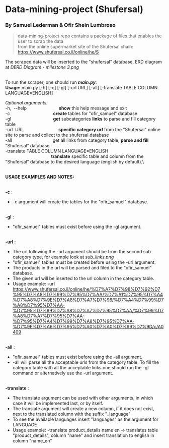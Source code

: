 # Data-mining-project (Shufersal)
### By Samuel Lederman & Ofir Shein Lumbroso

>data-mining-project repo contains a package of files that enables the user to scrab the data \
from the online supermarket site of the Shufersal chain: https://www.shufersal.co.il/online/he/S 

The scraped data will be inserted to the "shufersal" database, ERD diagram at *DERD Diagram - milestone 3.png* 



\
To run the scraper, one should run ***main.py***:\
**Usage:** main.py [-h] [-c] [-gl] [-url URL] [-all] [-translate TABLE COLUMN LANGUAGE=ENGLISH]
               

*Optional arguments:*\
  -h,  --help                          **show** this help message and exit \
  -c                                   **create** tables for "ofir_samuel" database\
  -gl                                  **get** subcategories **links** to parse and fill category table \
  -url  URL                            **specific category url** from the "Shufersal" online site to parse and collect to the shufersal database \
  -all                                 get all links from category table, **parse and fill** "Shufersal" database \
  -translate TABLE COLUMN LANGUAGE=ENGLISH \
                                       **translate** specific table and column from the "Shufersal" database to the desired language (english by default).\


\
**USAGE EXAMPLES AND NOTES:**

\
**-c** :
- -c argument will create the tables for the "ofir_samuel" database.

\
**-gl** :
- "ofir_samuel" tables must exist before using the -gl argument.

\
**-url** :
- The url following the -url argument should be from the second sub category type, for example look at *sub_links.png*
- "ofir_samuel" tables must be created before using the -url argument.
- The products in the url will be parsed and filed to the "ofir_samuel" database.
- The given url will be inserted to the url column in the category table.
- Usage example: -url https://www.shufersal.co.il/online/he/%D7%A7%D7%98%D7%92%D7%95%D7%A8%D7%99%D7%95%D7%AA/%D7%A1%D7%95%D7%A4%D7%A8%D7%9E%D7%A8%D7%A7%D7%98/%D7%A4%D7%99%D7%A8%D7%95%D7%AA-%D7%95%D7%99%D7%A8%D7%A7%D7%95%D7%AA/%D7%99%D7%A8%D7%A7%D7%95%D7%AA-%D7%95%D7%A4%D7%99%D7%A8%D7%95%D7%AA-%D7%9E%D7%A6%D7%95%D7%A0%D7%A0%D7%99%D7%9D/c/A0409

\
**-all** :
- "ofir_samuel" tables must exist before using the -all argument.
- -all will parse all the acceptable urls from the category table. To fill the category table with all the acceptable links one should run the -gl command or alternatively use the -url argument.

\
**-translate** :
- The translate argument can be used with other arguments, in which case it will be implemented last, or by itself. 
- The translate argument will create a new column, if it does not exist, next to the translated column with the suffix "_language" 
- To see the available languages insert "languages" as the argument for LANGUAGE
- Usage example: -translate product_details name en 
-> translates table "product_details", column "name" and insert translation to english in column "name_en" 


